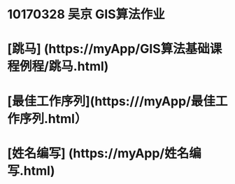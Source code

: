10170328 吴京 GIS算法作业
=================
# [跳马] (https://myApp/GIS算法基础课程例程/跳马.html)
# [最佳工作序列](https:///myApp/最佳工作序列.html）
# [姓名编写] (https://myApp/姓名编写.html)
